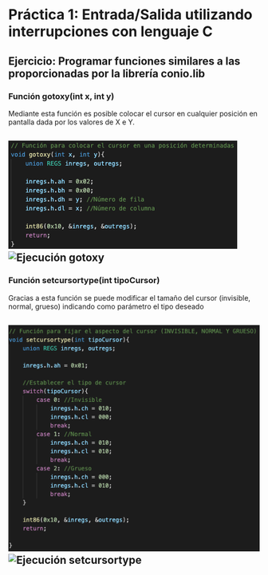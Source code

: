 # Práctica 1: Entrada/Salida utilizando interrupciones con lenguaje C
## Ejercicio: Programar funciones similares a las proporcionadas por la librería conio.lib
### Función gotoxy(int x, int y)

Mediante esta función es posible colocar el cursor en cualquier posición en pantalla dada por los
valores de X e Y.

![Código gotoxy](https://github.com/mnc99/PDIH/blob/main/P1/Screenshots/gotoxy.png?raw=true)
![Ejecución gotoxy](https://github.com/mnc99/PDIH/blob/main/P1/Screenshots/Ejecución%20gotoxy.png?raw=true)
---

### Función setcursortype(int tipoCursor)

Gracias a esta función se puede modificar el tamaño del cursor (invisible, normal, grueso) indicando como
parámetro el tipo deseado

![Código setcursortype](https://github.com/mnc99/PDIH/blob/main/P1/Screenshots/setcursortype.png?raw=true)
![Ejecución setcursortype](https://github.com/mnc99/PDIH/blob/main/P1/Screenshots/Ejecución%20setcursortype.png?raw=true)
---